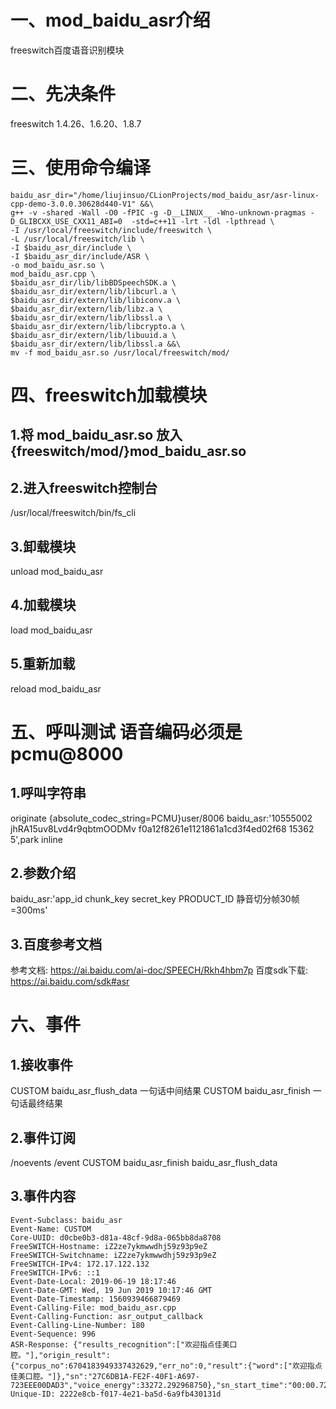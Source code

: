 # 一、mod_baidu_asr介绍
freeswitch百度语音识别模块

# 二、先决条件
freeswitch 1.4.26、1.6.20、1.8.7

# 三、使用命令编译
```
baidu_asr_dir="/home/liujinsuo/CLionProjects/mod_baidu_asr/asr-linux-cpp-demo-3.0.0.30628d440-V1" &&\
g++ -v -shared -Wall -O0 -fPIC -g -D__LINUX__ -Wno-unknown-pragmas -D_GLIBCXX_USE_CXX11_ABI=0  -std=c++11 -lrt -ldl -lpthread \
-I /usr/local/freeswitch/include/freeswitch \
-L /usr/local/freeswitch/lib \
-I $baidu_asr_dir/include \
-I $baidu_asr_dir/include/ASR \
-o mod_baidu_asr.so \
mod_baidu_asr.cpp \
$baidu_asr_dir/lib/libBDSpeechSDK.a \
$baidu_asr_dir/extern/lib/libcurl.a \
$baidu_asr_dir/extern/lib/libiconv.a \
$baidu_asr_dir/extern/lib/libz.a \
$baidu_asr_dir/extern/lib/libssl.a \
$baidu_asr_dir/extern/lib/libcrypto.a \
$baidu_asr_dir/extern/lib/libuuid.a \
$baidu_asr_dir/extern/lib/libssl.a &&\
mv -f mod_baidu_asr.so /usr/local/freeswitch/mod/
```

# 四、freeswitch加载模块
## 1.将 mod_baidu_asr.so 放入 {freeswitch/mod/}mod_baidu_asr.so

## 2.进入freeswitch控制台
/usr/local/freeswitch/bin/fs_cli

## 3.卸载模块
unload mod_baidu_asr

## 4.加载模块
load mod_baidu_asr

## 5.重新加载
reload mod_baidu_asr


# 五、呼叫测试 语音编码必须是pcmu@8000
## 1.呼叫字符串
originate {absolute_codec_string=PCMU}user/8006 baidu_asr:'10555002 jhRA15uv8Lvd4r9qbtmOODMv f0a12f8261e1121861a1cd3f4ed02f68 15362 5',park inline

## 2.参数介绍
baidu_asr:'app_id chunk_key secret_key PRODUCT_ID 静音切分帧30帧=300ms'

## 3.百度参考文档
参考文档: https://ai.baidu.com/ai-doc/SPEECH/Rkh4hbm7p
百度sdk下载: https://ai.baidu.com/sdk#asr



# 六、事件
## 1.接收事件
CUSTOM baidu_asr_flush_data 一句话中间结果
CUSTOM baidu_asr_finish 一句话最终结果

## 2.事件订阅
/noevents 
/event CUSTOM baidu_asr_finish baidu_asr_flush_data

## 3.事件内容
```
Event-Subclass: baidu_asr
Event-Name: CUSTOM
Core-UUID: d0cbe0b3-d81a-48cf-9d8a-065bb8da8708
FreeSWITCH-Hostname: iZ2ze7ykmwwdhj59z93p9eZ
FreeSWITCH-Switchname: iZ2ze7ykmwwdhj59z93p9eZ
FreeSWITCH-IPv4: 172.17.122.132
FreeSWITCH-IPv6: ::1
Event-Date-Local: 2019-06-19 18:17:46
Event-Date-GMT: Wed, 19 Jun 2019 10:17:46 GMT
Event-Date-Timestamp: 1560939466879469
Event-Calling-File: mod_baidu_asr.cpp
Event-Calling-Function: asr_output_callback
Event-Calling-Line-Number: 180
Event-Sequence: 996
ASR-Response: {"results_recognition":["欢迎指点佳美口腔。"],"origin_result":{"corpus_no":6704183949337432629,"err_no":0,"result":{"word":["欢迎指点佳美口腔。"]},"sn":"27C6DB1A-FE2F-40F1-A697-723EEE00DAD3","voice_energy":33272.292968750},"sn_start_time":"00:00.720","sn_end_time":"00:02.560"}
Unique-ID: 2222e8cb-f017-4e21-ba5d-6a9fb430131d
```


